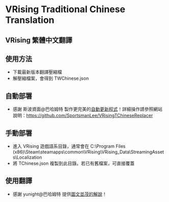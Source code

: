# VRising Traditional Chinese Translation
## VRising 繁體中文翻譯

## 使用方法

- 下載最新版本翻譯壓縮檔
- 解壓縮檔案，會得到 TWChinese.json

## 自動部署

- 感謝 斯波資面@巴哈姆特 製作更完美的[自動更新程式](https://github.com/SportsmanLee/VRisingTChineseReplacer)！詳細操作請參照網站說明：https://github.com/SportsmanLee/VRisingTChineseReplacer

## 手動部署

- 進入 VRising 遊戲語系目錄，通常會在 C:\Program Files (x86)\Steam\steamapps\common\VRising\VRising_Data\StreamingAssets\Localization
- 將 TChinese.json 複製到此目錄。若已有舊檔案，可直接覆蓋

## 使用翻譯

- 感謝 yunight@巴哈姆特 提供[圖文並茂的解說](https://forum.gamer.com.tw/Co.php?bsn=71242&sn=504&subbsn=1&bPage=0)！
